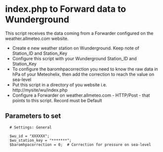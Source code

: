 	
# index.php to Forward data to Wunderground
This script receives the data coming from a Forwarder configured on the weather.allmeteo.com website.
 
* Create e new weather station on Wunderground. Keep note of Station_ID and Station_Key
* Configure this script with your Wunderground Station_ID and Station_Key
* To configure the baromhpacorrection you need to know the raw data in hPa of your Meteohelix, then add the correction to reach the value on sea-level
* Put this script in a directory of you website i.e. http://mysite/wu/index.php
* Configure a Forwarder on weather.allmeteo.com - HTTP/Post - that points to this script. Record must be Default
	
## Parameters to set
```
  # Settings: General

  $wu_id = "XXXXXX";
  $wu_station_key = "*******";
  $baromhpacorrection = 0;  # Correction for pressure on sea-level
```
